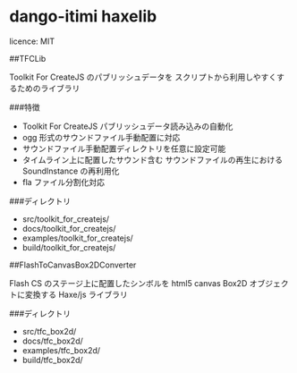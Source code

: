 ﻿dango-itimi haxelib
=======
licence: MIT

##TFCLib

Toolkit For CreateJS のパブリッシュデータを スクリプトから利用しやすくするためのライブラリ

###特徴

* Toolkit For CreateJS パブリッシュデータ読み込みの自動化
* ogg 形式のサウンドファイル手動配置に対応
* サウンドファイル手動配置ディレクトリを任意に設定可能
* タイムライン上に配置したサウンド含む サウンドファイルの再生における SoundInstance の再利用化
* fla ファイル分割化対応

###ディレクトリ
* src/toolkit\_for\_createjs/
* docs/toolkit\_for\_createjs/
* examples/toolkit\_for\_createjs/
* build/toolkit\_for\_createjs/

##FlashToCanvasBox2DConverter

Flash CS のステージ上に配置したシンボルを html5 canvas Box2D オブジェクトに変換する Haxe/js ライブラリ

###ディレクトリ
* src/tfc\_box2d/
* docs/tfc\_box2d/
* examples/tfc\_box2d/
* build/tfc\_box2d/
